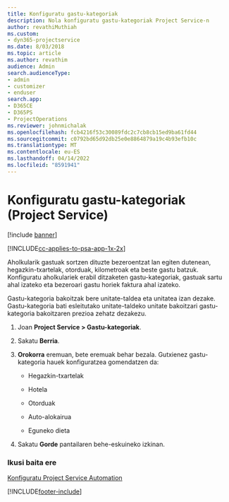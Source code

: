```yaml
---
title: Konfiguratu gastu-kategoriak
description: Nola konfiguratu gastu-kategoriak Project Service-n
author: revathiMuthiah
ms.custom:
- dyn365-projectservice
ms.date: 8/03/2018
ms.topic: article
ms.author: revathim
audience: Admin
search.audienceType:
- admin
- customizer
- enduser
search.app:
- D365CE
- D365PS
- ProjectOperations
ms.reviewer: johnmichalak
ms.openlocfilehash: fcb4216f53c30089fdc2c7cb8cb15ed9ba61fd44
ms.sourcegitcommit: c0792bd65d92db25e0e8864879a19c4b93efb10c
ms.translationtype: MT
ms.contentlocale: eu-ES
ms.lasthandoff: 04/14/2022
ms.locfileid: "8591941"
---
```

# <a name="configure-expense-categories-project-service"></a>Konfiguratu gastu-kategoriak (Project Service)

[!include [banner](../includes/psa-now-project-operations.md)]

[!INCLUDE[cc-applies-to-psa-app-1x-2x](../includes/cc-applies-to-psa-app-1x-2x.md)]

Aholkularik gastuak sortzen dituzte bezeroentzat lan egiten dutenean, hegazkin-txartelak, otorduak, kilometroak eta beste gastu batzuk. Konfiguratu aholkulariek erabil ditzaketen gastu-kategoriak, gastuak sartu ahal izateko eta bezeroari gastu horiek faktura ahal izateko.  
  
Gastu-kategoria bakoitzak bere unitate-taldea eta unitatea izan dezake. Gastu-kategoria bati esleitutako unitate-taldeko unitate bakoitzari gastu-kategoria bakoitzaren prezioa zehatz dezakezu.  
  
1.  Joan **Project Service > Gastu-kategoriak**.  
  
2.  Sakatu **Berria**.  
  
3.  **Orokorra** eremuan, bete eremuak behar bezala. Gutxienez gastu-kategoria hauek konfiguratzea gomendatzen da:  
  
    -   Hegazkin-txartelak  
  
    -   Hotela  
  
    -   Otorduak  
  
    -   Auto-alokairua  
  
    -   Eguneko dieta  
  
4.  Sakatu **Gorde** pantailaren behe-eskuineko izkinan.  
  
### <a name="see-also"></a>Ikusi baita ere  
 [Konfiguratu Project Service Automation](../psa/configure.md)


[!INCLUDE[footer-include](../includes/footer-banner.md)]
